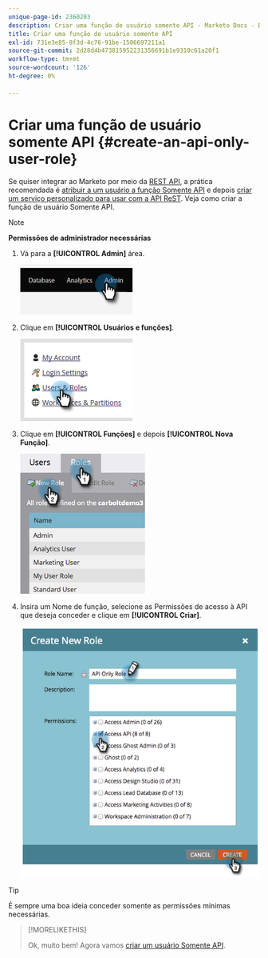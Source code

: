 ```yaml
---
unique-page-id: 2360203
description: Criar uma função de usuário somente API - Marketo Docs - Documentação do produto
title: Criar uma função de usuário somente API
exl-id: 731e3e85-8f3d-4c76-91be-1506697211a1
source-git-commit: 2d28d4b473815952231356691b1e9310c61a20f1
workflow-type: tm+mt
source-wordcount: '126'
ht-degree: 0%

---
```


# Criar uma função de usuário somente API {#create-an-api-only-user-role}

Se quiser integrar ao Marketo por meio da [REST API](https://developers.marketo.com/documentation/rest/), a prática recomendada é [atribuir a um usuário a função Somente API](/help/marketo/product-docs/administration/users-and-roles/create-an-api-only-user.md) e depois [criar um serviço personalizado para usar com a API ReST](/help/marketo/product-docs/administration/additional-integrations/create-a-custom-service-for-use-with-rest-api.md). Veja como criar a função de usuário Somente API.

>[!NOTE]
>
>**Permissões de administrador necessárias**

1. Vá para a **[!UICONTROL Admin]** área.

   ![](assets/create-an-api-only-user-role-1.png)

1. Clique em **[!UICONTROL Usuários e funções]**.

   ![](assets/create-an-api-only-user-role-2.png)

1. Clique em **[!UICONTROL Funções]** e depois **[!UICONTROL Nova Função]**.

   ![](assets/create-an-api-only-user-role-3.png)

1. Insira um Nome de função, selecione as Permissões de acesso à API que deseja conceder e clique em **[!UICONTROL Criar]**.

   ![](assets/create-an-api-only-user-role-4.png)

>[!TIP]
>
>É sempre uma boa ideia conceder somente as permissões mínimas necessárias.

>[!MORELIKETHIS]
>
>Ok, muito bem! Agora vamos [criar um usuário Somente API](/help/marketo/product-docs/administration/users-and-roles/create-an-api-only-user.md).
